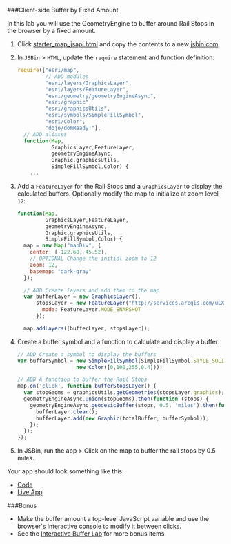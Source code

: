 ###Client-side Buffer by Fixed Amount

In this lab you will use the GeometryEngine to buffer around Rail Stops in the browser by a fixed amount.

1. Click [starter_map_jsapi.html](src/starter_map_jsapi.html) and copy the contents to a new [jsbin.com](http://jsbin.com).

2. In `JSBin` > `HTML`, update the `require` statement and function definition:

    ```javascript
    require(["esri/map",
             // ADD modules
             "esri/layers/GraphicsLayer",
             "esri/layers/FeatureLayer",
             "esri/geometry/geometryEngineAsync",
             "esri/graphic",
             "esri/graphicsUtils",
             "esri/symbols/SimpleFillSymbol",
             "esri/Color",
             "dojo/domReady!"],
      // ADD aliases
      function(Map,
               GraphicsLayer,FeatureLayer,
               geometryEngineAsync,
               Graphic,graphicsUtils,
               SimpleFillSymbol,Color) {
        ...
    ```

3. Add a `FeatureLayer` for the Rail Stops and a `GraphicsLayer` to display the calculated buffers. Optionally modify the map to initialize at zoom level `12`:

    ```javascript
    function(Map,
             GraphicsLayer,FeatureLayer,
             geometryEngineAsync,
             Graphic,graphicsUtils,
             SimpleFillSymbol,Color) {
      map = new Map("mapDiv", {
        center: [-122.68, 45.52],
        // OPTIONAL Change the initial zoom to 12
        zoom: 12,
        basemap: "dark-gray"
      });

      // ADD Create layers and add them to the map
      var bufferLayer = new GraphicsLayer(),
          stopsLayer = new FeatureLayer("http://services.arcgis.com/uCXeTVveQzP4IIcx/arcgis/rest/services/PDX_Rail_Stops_Styled/FeatureServer/0", {
            mode: FeatureLayer.MODE_SNAPSHOT
          });

      map.addLayers([bufferLayer, stopsLayer]);
    ```

4. Create a buffer symbol and a function to calculate and display a buffer:

    ```javascript
    // ADD Create a symbol to display the buffers
    var bufferSymbol = new SimpleFillSymbol(SimpleFillSymbol.STYLE_SOLID, undefined,
                       new Color([0,100,255,0.4]));

    // ADD A function to buffer the Rail Stops
    map.on('click', function bufferStopsLayer() {
      var stopGeoms = graphicsUtils.getGeometries(stopsLayer.graphics);
      geometryEngineAsync.union(stopGeoms).then(function (stops) {
        geometryEngineAsync.geodesicBuffer(stops, 0.5, 'miles').then(function (totalBuffer) {
          bufferLayer.clear();
          bufferLayer.add(new Graphic(totalBuffer, bufferSymbol));
        });
      });
    });
    ```

5. In JSBin, run the app > Click on the map to buffer the rail stops by 0.5 miles.

Your app should look something like this:
* [Code](src/geometry_engine_fixed_buffer_jsapi.html)
* [Live App](http://esri.github.io/geodev-hackerlabs/develop/jsapi3/src/geometry_engine_fixed_buffer_jsapi.html)

###Bonus
* Make the buffer amount a top-level JavaScript variable and use the browser's interactive console to modify it between clicks.
* See the [Interactive Buffer Lab](./geometry_engine_buffer_jsapi.md) for more bonus items.
